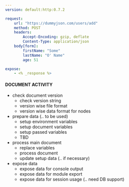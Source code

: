 ```yaml
---
version: default:http:0.7.2

request:
	url: "https://dummyjson.com/users/add"
	method: POST
	headers:
		Accept-Encoding: gzip, deflate
		Content-Type: application/json
	body[form]:
		firstName: "Some"
		lastName: "O' Name"
		age: 51

expose:
	- <% _response %>
```

#### DOCUMENT ACTIVITY

- check document version
	- check version string
	- version wise file format
	- version wise data format for nodes
- prepare data (.. to be used)
	- setup environment variables
	- setup document variables
	- setup passed variables
	- TBD
- process main document
	- replace variables
	- process document
	- update setup data (.. if necessary)
- expose data
	- expose data for console output
	- expose data for module export
	- expose data for session usage (.. need DB support)
